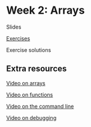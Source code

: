 # Week 2: Arrays

Slides

[Exercises](exercises/week2.md)

Exercise solutions


## Extra resources

[Video on arrays](https://www.youtube.com/watch?v=mISkNAfWl8k)

[Video on functions](https://www.youtube.com/watch?v=b7-0sb-DV84)

[Video on the command line](https://www.youtube.com/watch?v=thL7ILwRNMM)

[Video on debugging](https://www.youtube.com/watch?v=w4TAY2HPLEg)
